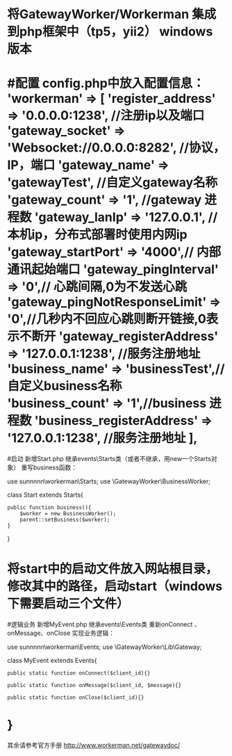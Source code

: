 将GatewayWorker/Workerman 集成到php框架中（tp5，yii2） windows 版本
=================
#配置
config.php中放入配置信息：
'workerman' => [
		'register_address' => '0.0.0.0:1238', //注册ip以及端口
		'gateway_socket' => 'Websocket://0.0.0.0:8282', //协议，IP，端口
		'gateway_name' => 'gatewayTest', //自定义gateway名称
		'gateway_count' => '1', //gateway 进程数
		'gateway_lanIp' => '127.0.0.1', //本机ip，分布式部署时使用内网ip
		'gateway_startPort' => '4000',// 内部通讯起始端口
		'gateway_pingInterval' => '0',// 心跳间隔,0为不发送心跳
		'gateway_pingNotResponseLimit' => '0',//几秒内不回应心跳则断开链接,0表示不断开
		'gateway_registerAddress' => '127.0.0.1:1238', //服务注册地址
		'business_name' => 'businessTest',//自定义business名称
		'business_count' => '1',//business 进程数
		'business_registerAddress' => '127.0.0.1:1238', //服务注册地址
	],
========
#启动
新增Start.php 继承events\Starts类（或者不继承，用new一个Starts对象）
重写business函数：

use sunnnnn\workerman\Starts;
use \GatewayWorker\BusinessWorker;

class Start extends Starts{
	
	public function business(){
		$worker = new BusinessWorker();
		parent::setBusiness($worker);
	}
}

将start中的启动文件放入网站根目录，修改其中的路径，启动start（windows下需要启动三个文件）
========
#逻辑业务
新增MyEvent.php 继承events\Events类
重新onConnect 、onMessage、onClose 实现业务逻辑：

use sunnnnn\workerman\Events;
use \GatewayWorker\Lib\Gateway;

class MyEvent extends Events{
	
	public static function onConnect($client_id){}
	
   	public static function onMessage($client_id, $message){}
   
   	public static function onClose($client_id){}

}
======
其余请参考官方手册
http://www.workerman.net/gatewaydoc/

